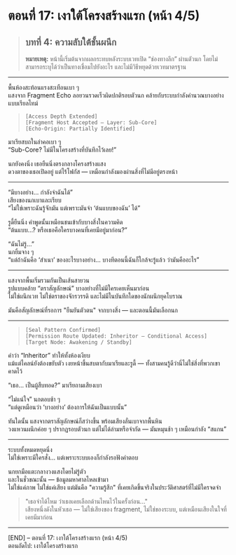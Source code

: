 # ตอนที่ 17: เงาใต้โครงสร้างแรก (หน้า 4/5)  
> ## บทที่ 4: ความลับใต้ชั้นผนึก  
> **หมายเหตุ:** หน้านี้เริ่มต้นจากผลกระทบหลังระบบเวทเปิด “ช่องทางลึก” ผ่านตัวนก โดยไม่สามารถระบุได้ว่าเป็นทางเชื่อมไปยังอะไร และไม่มีวิธีหยุดด้วยเวทมาตรฐาน

---

พื้นห้องสะท้อนแรงสะเทือนเบา ๆ  
แสงจาก Fragment Echo ลอยวนรวดเร็วผิดปกติรอบตัวนก คล้ายกับระบบกำลังคำนวณบางอย่างแบบเรียลไทม์

> `[Access Depth Extended]`  
> `[Fragment Host Accepted — Layer: Sub-Core]`  
> `[Echo-Origin: Partially Identified]`

มาเรียสบถในลำคอเบา ๆ  
“Sub-Core? ไม่มีในโครงสร้างที่บันทึกไว้เลย!”

นกยังคงนิ่ง เธอยืนนิ่งตรงกลางโครงสร้างแสง  
ดวงตาของเธอเปิดอยู่ แต่ไร้โฟกัส — เหมือนกำลังมองผ่านสิ่งที่ไม่มีอยู่ตรงหน้า

---

“มีบางอย่าง... กำลังจำฉันได้”  
เสียงของนกเบาและเรียบ  
“ไม่ใช่เพราะฉันรู้จักมัน แต่เพราะมันจำ ‘ต้นแบบของฉัน’ ได้”

รูดี้ยืนนิ่ง คำพูดนั้นเหมือนชนเข้ากับบางสิ่งในความคิด  
“ต้นแบบ...? หรือเธอคือใครบางคนที่เคยมีอยู่มาก่อน?”

“ฉันไม่รู้...”  
นกยิ้มจาง ๆ  
“แต่ถ้าฉันคือ ‘สำเนา’ ของอะไรบางอย่าง… บางทีตอนนี้ฉันก็ใกล้จะรู้แล้ว ว่ามันคืออะไร”

---

แสงจากพื้นเริ่มรวมกันเป็นเส้นสายวน  
รูปแบบคล้าย “ตราสัญลักษณ์” บางอย่างที่ไม่มีใครเคยเห็นมาก่อน  
ไม่ใช่ผนึกเวท ไม่ใช่ตราของจักรวรรดิ และไม่มีในบันทึกใดของนักผนึกยุคโบราณ

มันคือสัญลักษณ์ที่รอการ "ยืนยันตัวตน" จากบางสิ่ง — และตอนนี้มันเลือกนก

---

> `[Seal Pattern Confirmed]`  
> `[Permission Route Updated: Inheritor – Conditional Access]`  
> `[Target Node: Awakening / Standby]`

คำว่า “Inheritor” ทำให้ทั้งห้องเงียบ  
แม้แต่ไคลน์ยังต้องขยับตัว เงยหน้าขึ้นสบตากับมาเรียและรูดี้ — ทั้งสามคนรู้ดีว่านี่ไม่ใช่สิ่งที่พวกเขาคาดไว้

“เธอ... เป็นผู้สืบทอด?” มาเรียถามเสียงเบา

“ไม่แน่ใจ” นกตอบช้า ๆ  
“แต่ดูเหมือนว่า ‘บางอย่าง’ ต้องการให้ฉันเป็นแบบนั้น”

ทันใดนั้น แสงจากตราสัญลักษณ์ก็สว่างขึ้น พร้อมเสียงลั่นเบาจากพื้นหิน  
วงแหวนผนึกค่อย ๆ ปรากฏรอบตัวนก แต่ไม่ได้ล่ามหรือจำกัด — มันหมุนช้า ๆ เหมือนกำลัง “สแกน”

---

ระบบทั้งหมดหยุดนิ่ง  
ไม่ใช่เพราะมีใครสั่ง… แต่เพราะระบบเองก็กำลังรอฟังคำตอบ

นกยกมือแตะกลางวงแสงโดยไม่รู้ตัว  
และในชั่วขณะนั้น — ข้อมูลมหาศาลไหลเข้ามา  
ไม่ใช่แค่ภาพ ไม่ใช่แค่เสียง แต่มันคือ "ความรู้สึก" ที่เคยเกิดขึ้นจริงในประวัติศาสตร์ที่ไม่มีใครจดจำ

> "เธอจำได้ไหม ว่าเธอเคยเลือกด้านไหนไว้ในครั้งก่อน..."  
เสียงหนึ่งดังในหัวเธอ — ไม่ใช่เสียงของ fragment, ไม่ใช่ของระบบ, แต่เหมือนเสียงในใจที่เคยมีมาก่อน

---

[END] – ตอนที่ 17: เงาใต้โครงสร้างแรก (หน้า 4/5)  
ตอนถัดไป: เงาใต้โครงสร้างแรก